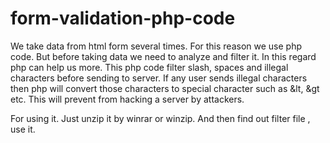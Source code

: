 # form-validation-php-code
We take data from html form several times. For this reason we use php code. But before taking data we need to analyze and filter it. In this regard
php can help us more. This php code filter slash, spaces and illegal characters before sending to server. If any user sends illegal characters
then php will convert those characters to special character such as &lt, &gt etc. This will prevent from hacking a server by attackers. 

For using it. Just unzip it by winrar or winzip. And then find out filter file , use it. 
